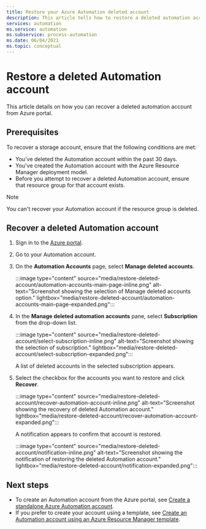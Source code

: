 ```yaml
---
title: Restore your Azure Automation deleted account
description: This article tells how to restore a deleted automation account.
services: automation
ms.service: automation
ms.subservice: process-automation
ms.date: 06/04/2021
ms.topic: conceptual 
---
```


# Restore a deleted Automation account

This article details on how you can recover a deleted automation account from Azure portal.

## Prerequisites

To recover a storage account, ensure that the following conditions are met:
- You've deleted the Automation account within the past 30 days.
- You've  created the Automation account with the Azure Resource Manager deployment model.
- Before you attempt to recover a deleted Automation account, ensure that resource group for that account exists.

> [!NOTE]
> You can't recover your Automation account if the resource group is deleted.

## Recover a deleted Automation account

1. Sign in to the [Azure portal](https://portal.azure.com).
1. Go to your Automation account.
1. On the **Automation Accounts** page, select **Manage deleted accounts**.
   
   :::image type="content" source="media/restore-deleted-account/automation-accounts-main-page-inline.png" alt-text="Screenshot showing the selection of Manage deleted accounts option." lightbox="media/restore-deleted-account/automation-accounts-main-page-expanded.png":::

1. In the **Manage deleted automation accounts** pane, select **Subscription** from the drop-down list.
   
   :::image type="content" source="media/restore-deleted-account/select-subscription-inline.png" alt-text="Screenshot showing the selection of subscription." lightbox="media/restore-deleted-account/select-subscription-expanded.png":::

   A list of deleted accounts in the selected subscription appears.

1. Select the checkbox for the accounts you want to restore and click **Recover**.

   :::image type="content" source="media/restore-deleted-account/recover-automation-account-inline.png" alt-text="Screenshot showing the recovery of deleted Automation account." lightbox="media/restore-deleted-account/recover-automation-account-expanded.png":::

   A notification appears to confirm that account is restored.

   :::image type="content" source="media/restore-deleted-account/notification-inline.png" alt-text="Screenshot showing the notification of restoring the deleted Automation account." lightbox="media/restore-deleted-account/notification-expanded.png":::

   
## Next steps

* To create an Automation account from the Azure portal, see [Create a standalone Azure Automation account](automation-create-standalone-account.md). 
* If you prefer to create your account using a template, see [Create an Automation account using an Azure Resource Manager template](quickstart-create-automation-account-template.md).
